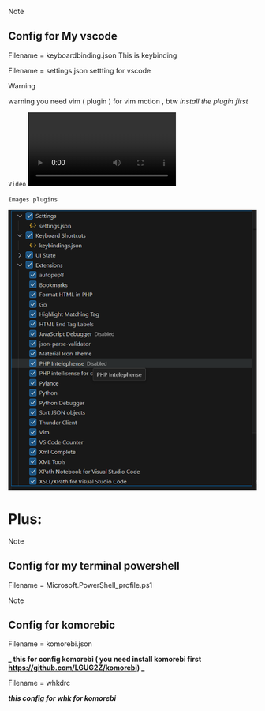 > [!NOTE]
>
> ## Config for My vscode
>
> Filename = keyboardbinding.json
> This is keybinding
>
> Filename = settings.json
> settting for vscode

> [!WARNING]
> warning you need vim ( plugin ) for vim motion , btw _install the plugin first_

`Video`
<video src="https://github.com/radiaku/vscodepublicconfig/assets/5983350/c30b29e1-76b1-4ca0-a72d-e8487f9ee97d"></video

`Images plugins`

![plugin screenshot](https://github.com/radiaku/vscodepublicconfig/blob/main/ss/plugins.png?raw=true)

# Plus:

> [!NOTE]
>
> ## Config for my terminal powershell
>
> Filename = Microsoft.PowerShell_profile.ps1

> [!Note]
>
> ## Config for komorebic
>
> Filename = komorebi.json
>
> **_ this for config komorebi ( you need install komorebi first https://github.com/LGUG2Z/komorebi) _**
>
> Filename = whkdrc
>
> **_this config for whk for komorebi_**
